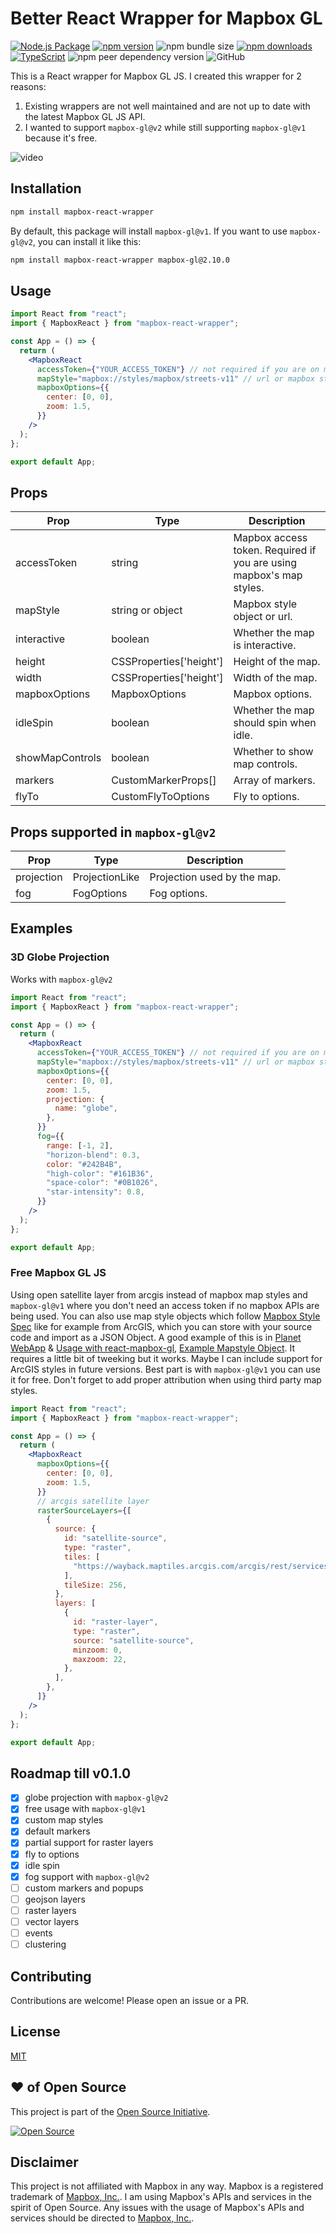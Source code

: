 # Better React Wrapper for Mapbox GL

[![Node.js Package](https://github.com/sarveshpro/mapbox-react-wrapper/actions/workflows/npm-publish.yml/badge.svg)](https://github.com/sarveshpro/mapbox-react-wrapper/actions/workflows/npm-publish.yml)
[![npm version](https://img.shields.io/npm/v/mapbox-react-wrapper.svg?style=flat)](https://www.npmjs.com/package/mapbox-react-wrapper)
![npm bundle size](https://img.shields.io/bundlephobia/min/mapbox-react-wrapper)
[![npm downloads](https://img.shields.io/npm/dm/mapbox-react-wrapper.svg)](https://www.npmjs.com/package/mapbox-react-wrapper)
[![TypeScript](https://img.shields.io/badge/%3C%2F%3E-TypeScript-blue.svg)](https://github.com/microsoft/TypeScript)
![npm peer dependency version](https://img.shields.io/npm/dependency-version/mapbox-react-wrapper/peer/mapbox-gl)
![GitHub](https://img.shields.io/github/license/sarveshpro/mapbox-react-wrapper)

This is a React wrapper for Mapbox GL JS. I created this wrapper for 2 reasons:

1. Existing wrappers are not well maintained and are not up to date with the latest Mapbox GL JS API.
2. I wanted to support `mapbox-gl@v2` while still supporting `mapbox-gl@v1` because it's free.

![video](https://user-images.githubusercontent.com/27153515/197651279-6230ee88-4cbf-490c-97e7-529eb603f362.gif)

## Installation

```bash
npm install mapbox-react-wrapper
```

By default, this package will install `mapbox-gl@v1`. If you want to use `mapbox-gl@v2`, you can install it like this:

```bash
npm install mapbox-react-wrapper mapbox-gl@2.10.0
```

## Usage

```jsx
import React from "react";
import { MapboxReact } from "mapbox-react-wrapper";

const App = () => {
  return (
    <MapboxReact
      accessToken={"YOUR_ACCESS_TOKEN"} // not required if you are on mapbox-gl@v1 and aren't using mapbox's map styles
      mapStyle="mapbox://styles/mapbox/streets-v11" // url or mapbox style object
      mapboxOptions={{
        center: [0, 0],
        zoom: 1.5,
      }}
    />
  );
};

export default App;
```

## Props

| Prop            | Type                    | Description                                                         |
| --------------- | ----------------------- | ------------------------------------------------------------------- |
| accessToken     | string                  | Mapbox access token. Required if you are using mapbox's map styles. |
| mapStyle        | string or object        | Mapbox style object or url.                                         |
| interactive     | boolean                 | Whether the map is interactive.                                     |
| height          | CSSProperties['height'] | Height of the map.                                                  |
| width           | CSSProperties['height'] | Width of the map.                                                   |
| mapboxOptions   | MapboxOptions           | Mapbox options.                                                     |
| idleSpin        | boolean                 | Whether the map should spin when idle.                              |
| showMapControls | boolean                 | Whether to show map controls.                                       |
| markers         | CustomMarkerProps[]     | Array of markers.                                                   |
| flyTo           | CustomFlyToOptions      | Fly to options.                                                     |

## Props supported in `mapbox-gl@v2`

| Prop       | Type           | Description                 |
| ---------- | -------------- | --------------------------- |
| projection | ProjectionLike | Projection used by the map. |
| fog        | FogOptions     | Fog options.                |

## Examples

### 3D Globe Projection

Works with `mapbox-gl@v2`

```jsx
import React from "react";
import { MapboxReact } from "mapbox-react-wrapper";

const App = () => {
  return (
    <MapboxReact
      accessToken={"YOUR_ACCESS_TOKEN"} // not required if you are on mapbox-gl@v1 and aren't using mapbox's map styles
      mapStyle="mapbox://styles/mapbox/streets-v11" // url or mapbox style object
      mapboxOptions={{
        center: [0, 0],
        zoom: 1.5,
        projection: {
          name: "globe",
        },
      }}
      fog={{
        range: [-1, 2],
        "horizon-blend": 0.3,
        color: "#242B4B",
        "high-color": "#161B36",
        "space-color": "#0B1026",
        "star-intensity": 0.8,
      }}
    />
  );
};

export default App;
```

### Free Mapbox GL JS

Using open satellite layer from arcgis instead of mapbox map styles and `mapbox-gl@v1` where you don't need an access token if no mapbox APIs are being used. You can also use map style objects which follow [Mapbox Style Spec](https://docs.mapbox.com/mapbox-gl-js/style-spec/) like for example from ArcGIS, which you can store with your source code and import as a JSON Object. A good example of this is in [Planet WebApp](https://github.com/Plant-for-the-Planet-org/planet-webapp/blob/develop/src/utils/maps/getMapStyle.ts) & [Usage with react-mapbox-gl](https://github.com/Plant-for-the-Planet-org/planet-webapp/blob/a382a507af22034ff03f27d08cafd8790a96295c/src/features/user/RegisterTrees/RegisterTrees/StaticMap.tsx#L86-L93), [Example Mapstyle Object](https://github.com/Plant-for-the-Planet-org/planet-webapp/blob/develop/public/data/styles/OpenStreetMap.json). It requires a little bit of tweeking but it works. Maybe I can include support for ArcGIS styles in future versions. Best part is with `mapbox-gl@v1` you can use it for free. Don't forget to add proper attribution when using third party map styles.

```jsx
import React from "react";
import { MapboxReact } from "mapbox-react-wrapper";

const App = () => {
  return (
    <MapboxReact
      mapboxOptions={{
        center: [0, 0],
        zoom: 1.5,
      }}
      // arcgis satellite layer
      rasterSourceLayers={[
        {
          source: {
            id: "satellite-source",
            type: "raster",
            tiles: [
              "https://wayback.maptiles.arcgis.com/arcgis/rest/services/World_Imagery/MapServer/tile/{z}/{y}/{x}",
            ],
            tileSize: 256,
          },
          layers: [
            {
              id: "raster-layer",
              type: "raster",
              source: "satellite-source",
              minzoom: 0,
              maxzoom: 22,
            },
          ],
        },
      ]}
    />
  );
};

export default App;
```

## Roadmap till v0.1.0

- [x] globe projection with `mapbox-gl@v2`
- [x] free usage with `mapbox-gl@v1`
- [x] custom map styles
- [x] default markers
- [x] partial support for raster layers
- [x] fly to options
- [x] idle spin
- [x] fog support with `mapbox-gl@v2`
- [ ] custom markers and popups
- [ ] geojson layers
- [ ] raster layers
- [ ] vector layers
- [ ] events
- [ ] clustering

## Contributing

Contributions are welcome! Please open an issue or a PR.

## License

[MIT](https://github.com/sarveshpro/mapbox-react-wrapper/blob/main/LICENSE)

## :heart: of Open Source

This project is part of the [Open Source Initiative](https://opensource.org/osd).

[![Open Source](https://badges.frapsoft.com/os/v1/open-source.svg?v=103)](https://opensource.org/)

## Disclaimer

This project is not affiliated with Mapbox in any way. Mapbox is a registered trademark of [Mapbox, Inc.](https://www.mapbox.com/). I am using Mapbox's APIs and services in the spirit of Open Source. Any issues with the usage of Mapbox's APIs and services should be directed to [Mapbox, Inc.](https://www.mapbox.com/).

```

```
